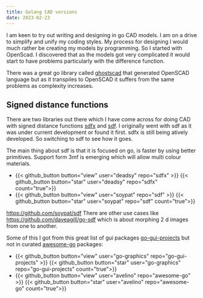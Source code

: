 ```yaml
---
title: Golang CAD versions
date: 2023-02-23
---
```

I am keen to try out writing and designing in go CAD models.  I am on a drive to simplify and unify my coding styles.  My process for designing  I would much rather be creating my models by programming. So I started with OpenScad. I discovered that as the models got very complicated it would start to have problems particularly with the difference function.

There was a great go library called [ghostscad][] that generated OpenSCAD language but as it transpiles to OpenSCAD it suffers from the same problems as complexity increases.


## Signed distance functions

There are two libraries out there which I have come across for doing CAD with signed distance functions [sdfx][] and [sdf][].  I originally went with sdf as it was under current development or found it first.  sdfx is still being atively developed.  So switching to sdf to see how it goes.

The main thing about sdf is that it is focused on go, is faster by using better primitives.  Support form 3mf is emerging which will allow multi colour materials.

- {{< github_button button="view"  user="deadsy" repo="sdfx" >}}
{{< github_button button="star"  user="deadsy" repo="sdfx" count="true">}}
- {{< github_button button="view"  user="soypat" repo="sdf" >}}
{{< github_button button="star"  user="soypat" repo="sdf" count="true">}}

https://github.com/soypat/sdf
There are other use cases like https://github.com/daveagill/go-sdf which is about morphing 2 d images from one to another.

[ghostscad]:https://github.com/ljanyst/ghostscad
[sdfx]:https://github.com/deadsy/sdfx
[sdf]:https://github.com/soypat/sdf

Some of this I got from this great list of gui packages [go-gui-projects][] but not in curated [awesome-go][] packages:

- {{< github_button button="view"  user="go-graphics" repo="go-gui-projects" >}}
  {{< github_button button="star"  user="go-graphics" repo="go-gui-projects" count="true">}}
- {{< github_button button="view"  user="avelino" repo="awesome-go" >}}
{{< github_button button="star"  user="avelino" repo="awesome-go" count="true">}}

[go-gui-projects]: https://github.com/go-graphics/go-gui-projects
[awesome-go]:https://github.com/avelino/awesome-go